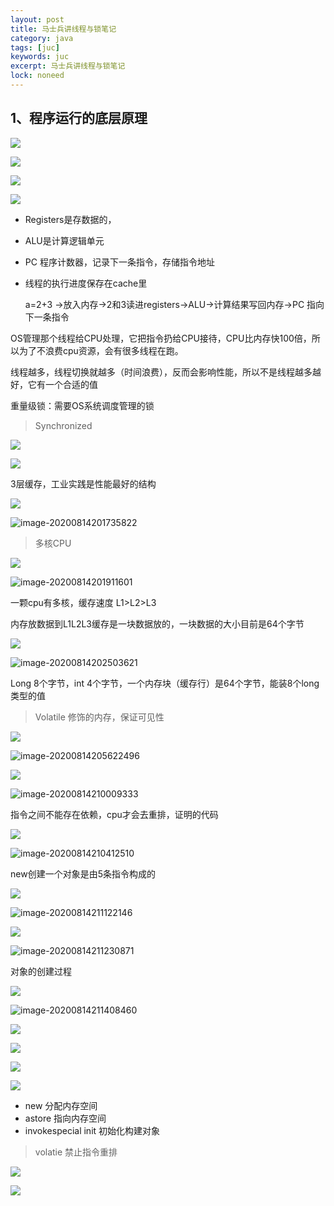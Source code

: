 ```yaml
---
layout: post
title: 马士兵讲线程与锁笔记
category: java
tags: [juc]
keywords: juc
excerpt: 马士兵讲线程与锁笔记
lock: noneed
---
```


## 1、程序运行的底层原理

![](/assets/images/2020/java/lock/image-20200813203751732.png)

![](../../../assets/images/2020/java/lock/image-20200813203751732.png)


![](/assets/images/2020/java/lock/image-20200813201533957.png)

![](../../../assets/images/2020/java/lock/image-20200813201533957.png)

- Registers是存数据的，

- ALU是计算逻辑单元

- PC 程序计数器，记录下一条指令，存储指令地址
- 线程的执行进度保存在cache里

  a=2+3 ->放入内存->2和3读进registers->ALU->计算结果写回内存->PC 指向下一条指令

OS管理那个线程给CPU处理，它把指令扔给CPU接待，CPU比内存快100倍，所以为了不浪费cpu资源，会有很多线程在跑。

线程越多，线程切换就越多（时间浪费），反而会影响性能，所以不是线程越多越好，它有一个合适的值

重量级锁：需要OS系统调度管理的锁

> Synchronized

![](/assets/images/2020/java/lock/lock-transfer.jpg)

![](../../../assets/images/2020/java/lock/lock-transfer.jpg)

3层缓存，工业实践是性能最好的结构

![](/assets/images/2020/java/lock/image-20200814201735822.png)

![image-20200814201735822](../../../assets/images/2020/java/lock/image-20200814201735822.png)

> 多核CPU

![](/assets/images/2020/java/lock/image-20200814201911601.png)

![image-20200814201911601](../../../assets/images/2020/java/lock/image-20200814201911601.png)

一颗cpu有多核，缓存速度 L1>L2>L3 

内存放数据到L1L2L3缓存是一块数据放的，一块数据的大小目前是64个字节

![](/assets/images/2020/java/lock/image-20200814202503621.png)

![image-20200814202503621](../../../assets/images/2020/java/lock/image-20200814202503621.png)

Long 8个字节，int 4个字节，一个内存块（缓存行）是64个字节，能装8个long类型的值

> Volatile 修饰的内存，保证可见性

![](/assets/images/2020/java/lock/image-20200814205622496.png)

![image-20200814205622496](../../../assets/images/2020/java/lock/image-20200814205622496.png)

![](/assets/images/2020/java/lock/image-20200814210009333.png)

![image-20200814210009333](../../../assets/images/2020/java/lock/image-20200814210009333.png)

指令之间不能存在依赖，cpu才会去重排，证明的代码

![](/assets/images/2020/java/lock/image-20200814210412510.png)

![image-20200814210412510](../../../assets/images/2020/java/lock/image-20200814210412510.png)

new创建一个对象是由5条指令构成的

![](/assets/images/2020/java/lock/image-20200814211122146.png)

![image-20200814211122146](../../../assets/images/2020/java/lock/image-20200814211122146.png)

![](/assets/images/2020/java/lock/image-20200814211230871.png)

![image-20200814211230871](../../../assets/images/2020/java/lock/image-20200814211230871.png)

对象的创建过程

![](/assets/images/2020/java/lock/image-20200814211408460.png)

![image-20200814211408460](../../../assets/images/2020/java/lock/image-20200814211408460.png)

![](/assets/images/2020/java/lock/image-20200814212902269.png)

![](../../../assets/images/2020/java/lock/image-20200814212902269.png)

![](/assets/images/2020/java/lock/image-20200814213114740.png)

![](../../../assets/images/2020/java/lock/image-20200814213114740.png)

- new 分配内存空间
- astore 指向内存空间
- invokespecial init 初始化构建对象

> volatie 禁止指令重排

![](/assets/images/2020/java/lock/image-20200814214208093.png)

![](../../../assets/images/2020/java/lock/image-20200814214208093.png)
